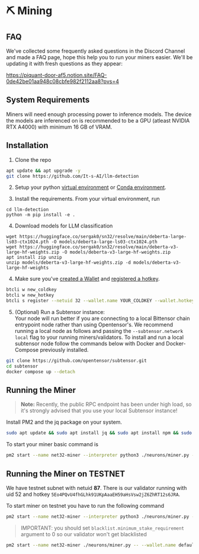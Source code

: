 # ⛏️ Mining 

## FAQ

We've collected some frequently asked questions in the Discord Channel and made a FAQ page, hope this help you to run your miners easier. We'll be updating it with fresh questions as they appear:
 
https://piquant-door-af5.notion.site/FAQ-0de42be01aa948c08cbfe982f2112aa8?pvs=4

## System Requirements

Miners will need enough processing power to inference models. The device the models are inferenced on is recommended to be a GPU (atleast NVIDIA RTX A4000) with minimum 16 GB of VRAM.


## Installation

1. Clone the repo

```bash
apt update && apt upgrade -y
git clone https://github.com/It-s-AI/llm-detection
```  

2. Setup your python [virtual environment](https://docs.python.org/3/library/venv.html) or [Conda environment](https://conda.io/projects/conda/en/latest/user-guide/tasks/manage-environments.html#creating-an-environment-with-commands).

3. Install the requirements. From your virtual environment, run
```shell
cd llm-detection
python -m pip install -e .
```

4. Download models for LLM classification
```commandline
wget https://huggingface.co/sergak0/sn32/resolve/main/deberta-large-ls03-ctx1024.pth -O models/deberta-large-ls03-ctx1024.pth
wget https://huggingface.co/sergak0/sn32/resolve/main/deberta-v3-large-hf-weights.zip -O models/deberta-v3-large-hf-weights.zip
apt install zip unzip
unzip models/deberta-v3-large-hf-weights.zip -d models/deberta-v3-large-hf-weights
```

4. Make sure you've [created a Wallet](https://docs.bittensor.com/getting-started/wallets) and [registered a hotkey](https://docs.bittensor.com/subnets/register-and-participate).

```bash
btcli w new_coldkey
btcli w new_hotkey
btcli s register --netuid 32 --wallet.name YOUR_COLDKEY --wallet.hotkey YOUR_HOTKEY
```

5. (Optional) Run a Subtensor instance:  
Your node will run better if you are connecting to a local Bittensor chain entrypoint node rather than using Opentensor's. 
We recommend running a local node as follows and passing the ```--subtensor.network local``` flag to your running miners/validators. 
To install and run a local subtensor node follow the commands below with Docker and Docker-Compose previously installed.
```bash
git clone https://github.com/opentensor/subtensor.git
cd subtensor
docker compose up --detach
```

## Running the Miner



> **Note:** Recently, the public RPC endpoint has been under high load, so it's strongly advised that you use your local Subtensor instance!


Install PM2 and the jq package on your system.
```bash
sudo apt update && sudo apt install jq && sudo apt install npm && sudo npm install pm2 -g && pm2 update
```

To start your miner basic command is

```bash
pm2 start --name net32-miner --interpreter python3 ./neurons/miner.py -- --wallet.name YOUR_COLDKEY --wallet.hotkey YOUR_HOTKEY --neuron.device cuda:0 --axon.port 70000 
```

## Running the Miner on TESTNET

We have testnet subnet with netuid **87**. There is our validator running with uid 52 and hotkey `5Eo4PQvU4fhGLhk91UKpAaaEH59aHsVsw2jZ6ZhRT12s6JRA`.  

To start miner on testnet you have to run the following command

```bash
pm2 start --name net32-miner --interpreter python3 ./neurons/miner.py -- --wallet.name YOUR_COLDKEY --wallet.hotkey YOUR_HOTKEY --neuron.device cuda:0 --axon.port 70000 --subtensor.network test  --netuid 87 --blacklist.minimum_stake_requirement 0
```

> IMPORTANT: you should set `blacklist.minimum_stake_requirement` argument to 0 so our validator won't get blacklisted


```bash
pm2 start --name net32-miner ./neurons/miner.py -- --wallet.name default --wallet.hotkey miner --axon.port 80001 --subtensor.network test  --netuid 87
```
